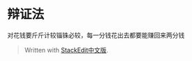 # 辩证法
对花钱要斤斤计较锱铢必较，每一分钱花出去都要能赚回来两分钱

> Written with [StackEdit中文版](https://stackedit.cn/).
<!--stackedit_data:
eyJoaXN0b3J5IjpbLTE2MDY0NjI4NV19
-->